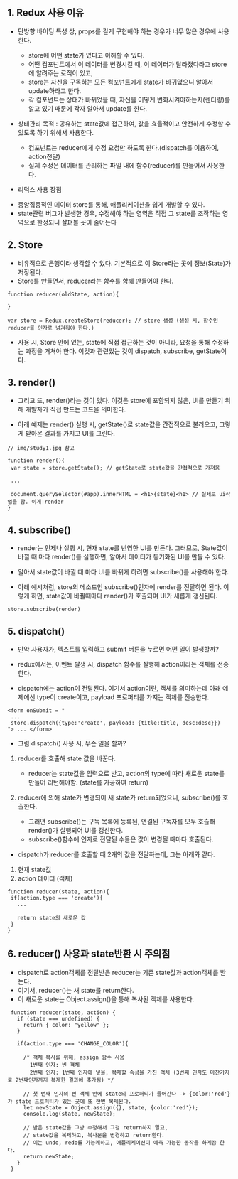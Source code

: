 ## 1. Redux 사용 이유
 - 단방향 바이딩 특성 상, props를 길게 구현해야 하는 경우가 너무 많은 경우에 사용한다.
   - store에 어떤 state가 있다고 이해할 수 있다.
   - 어떤 컴포넌트에서 이 데이터를 변경시킬 때, 이 데이터가 달라졌다라고 store에 알려주는 로직이 있고,
   - store는 자신을 구독하는 모든 컴포넌트에게 state가 바뀌었으니 알아서 update하라고 한다.
   - 각 컴포넌트는 상태가 바뀌었을 때, 자신을 어떻게 변화시켜야하는지(렌더링)를 알고 있기 때문에 각자 알아서 update를 한다. 

 - 상태관리 목적 : 공유하는 state값에 접근하여, 값을 효율적이고 안전하게 수정할 수 있도록 하기 위해서 사용한다.
   - 컴포넌트는 reducer에게 수정 요청만 하도록 한다.(dispatch를 이용하여, action전달)
   - 실제 수정은 데이터를 관리하는 파일 내에 함수(reducer)를 만들어서 사용한다. 
 
 - 리덕스 사용 장점
  * 중앙집중적인 데이터 store를 통해, 애플리케이션을 쉽게 개발할 수 있다.
  * state관련 버그가 발생한 경우, 수정해야 하는 영역은 직접 그 state를 조작하는 영역으로 한정되니 살펴볼 곳이 줄어든다

## 2. Store
 - 비유적으로 은행이라 생각할 수 있다. 기본적으로 이 Store라는 곳에 정보(State)가 저장된다.
 - Store를 만들면서, reducer라는 함수를 함께 만들어야 한다.
 ```
 function reducer(oldState, action){

 }

 var store = Redux.createStore(reducer); // store 생성 (생성 시, 함수인 reducer를 인자로 넘겨줘야 한다.)
 ```

- 사용 시, Store 안에 있는, state에 직접 접근하는 것이 아니라, 요청을 통해 수정하는 과정을 거쳐야 한다. 이것과 관련있는 것이 dispatch, subscribe, getState이다.

## 3. render()
- 그리고 또, render()라는 것이 있다. 이것은 store에 포함되지 않은, UI를 만들기 위해 개발자가 직접 만드는 코드을 의미한다.

- 아래 예제는 render() 실행 시, getState()로 state값을 간접적으로 불러오고, 그렇게 받아온 결과를 가지고 UI를 그린다.

 ```
 // img/study1.jpg 참고

 function render(){
  var state = store.getState(); // getState로 state값을 간접적으로 가져옴

  ...

  document.querySelector(#app).innerHTML = <h1>{state}<h1> // 실제로 ui작업을 함. 이게 render
 }
 ```

## 4. subscribe()
- render는 언제나 실행 시, 현재 state를 반영한 UI를 만든다. 그러므로, State값이 바뀔 때 마다 render()를 실행하면, 알아서 데이터가 동기화된 UI를 만들 수 있다.

- 알아서 state값이 바뀔 때 마다 UI를 바뀌게 하려면 subscribe()를 사용해야 한다.

- 아래 예시처럼, store의 메소드인 subscribe()인자에 render를 전달하면 된다. 이렇게 하면, state값이 바뀔때마다 render()가 호출되며 UI가 새롭게 갱신된다.

 ```
 store.subscribe(render)
 ```

## 5. dispatch()
- 만약 사용자가, 텍스트를 입력하고 submit 버튼을 누르면 어떤 일이 발생할까? 

- redux에서는, 이벤트 발생 시, dispatch 함수를 실행해 action이라는 객체를 전송한다.

- dispatch에는 action이 전달된다. 여기서 action이란, 객체를 의미하는데 아래 예제에선 type이 create이고, payload 프로퍼티를 가지는 객체를 전송한다.
 ```
 <form onSubmit = "
  ... 
  store.dispatch({type:'create', payload: {title:title, desc:desc}})
 "> ... </form>
 ```

- 그럼 dispatch() 사용 시, 무슨 일을 할까?
 1. reducer를 호출해 state 값을 바꾼다.
    - reducer는 state값을 입력으로 받고, action의 type에 따라 
      새로운 state를 만들어 리턴해야함. (state를 가공하여 return)

 2. reducer에 의해 state가 변경되어 새 state가 return되었으니,
    subscribe()를 호출한다. 
     - 그러면 subscribe()는 구독 목록에 등록된, 연결된 구독자를 모두 호출해 render()가 실행되어 UI를 갱신한다.
     - subscribe()함수에 인자로 전달된 수들은 값이 변경될 때마다 호출된다.

- dispatch가 reducer를 호출할 때 2개의 값을 전달하는데, 그는 아래와 같다.
 1. 현재 state값
 2. action 데이터 (객체)
 ```
 function reducer(state, action){
  if(action.type === 'create'){
    ...

    return state의 새로운 값
  }
 }
 ```

## 6. reducer() 사용과 state반환 시 주의점 
 - dispatch로 action객체를 전달받은 reducer는 기존 state값과 action객체를 받는다.
 - 여기서, reducer()는 새 state를 return한다.
 - 이 새로운 state는 Object.assign()을 통해 복사된 객체를 사용한다.

 ```
  function reducer(state, action) {
    if (state === undefined) {
      return { color: "yellow" };
    }

    if(action.type === 'CHANGE_COLOR'){

      /* 객체 복사를 위해, assign 함수 사용
        1번째 인자: 빈 객체
        2번째 인자: 1번째 인자에 넣을, 복제할 속성을 가진 객체 (3번째 인자도 마찬가지로 2번째인자까지 복제한 결과에 추가됨) */

      // 첫 번째 인자의 빈 객체 안에 state의 프로퍼티가 들어간다 -> {color:'red'} 가 state 프로퍼티가 있는 곳에 또 한번 복제된다.
      let newState = Object.assign({}, state, {color:'red'});
      console.log(state, newState);

      // 받은 state값을 그냥 수정해서 그걸 return하지 말고,
      // state값을 복제하고, 복사본을 변경하고 return한다.
      // 이는 undo, redo를 가능케하고, 애플리케이션이 예측 가능한 동작을 하게끔 한다.
      return newState;
    }
  }
 ```